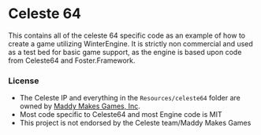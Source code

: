 # Celeste 64
This contains all of the celeste 64 specific code as an example of how to create a game utilizing WinterEngine. It is strictly non commercial and used as a test bed for basic game support, as the engine is based upon code from Celeste64 and Foster.Framework.

### License
 - The Celeste IP and everything in the `Resources/celeste64` folder are owned by [Maddy Makes Games, Inc](https://www.maddymakesgames.com/).
 - Most code specific to Celeste64 and most Engine code is MIT
 - This project is not endorsed by the Celeste team/Maddy Makes Games
